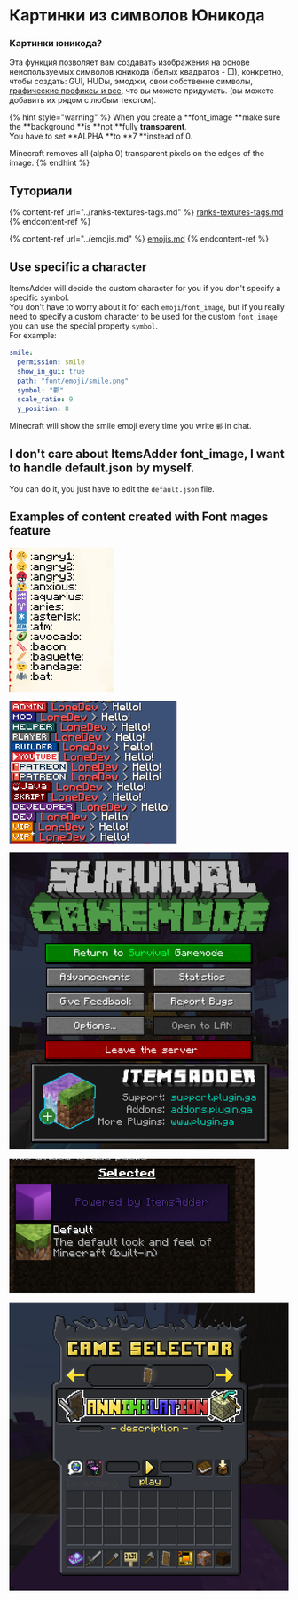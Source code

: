 # Картинки из символов Юникода

### Картинки юникода?

Эта функция позволяет вам создавать изображения на основе неиспользуемых символов юникода (белых квадратов - □), конкретно, чтобы создать: GUI, HUDы, эмоджи, свои собственне символы, [графические префиксы и все](../ranks-textures-tags.md), что вы можете придумать. (вы можете добавить их рядом с любым текстом).

{% hint style="warning" %}
When you create a **font\_image **make sure the **background **is **not **fully **transparent**.\
You have to set **ALPHA **to **7 **instead of 0.

Minecraft removes all (alpha 0) transparent pixels on the edges of the image.
{% endhint %}

## Туториали

{% content-ref url="../ranks-textures-tags.md" %}
[ranks-textures-tags.md](../ranks-textures-tags.md)
{% endcontent-ref %}

{% content-ref url="../emojis.md" %}
[emojis.md](../emojis.md)
{% endcontent-ref %}

## Use specific a character

ItemsAdder will decide the custom character for you if you don't specify a specific symbol.\
You don't have to worry about it for each `emoji`/`font_image`, but if you really need to specify a custom character to be used for the custom `font_image` you can use the special property `symbol`.\
For example:

```yaml
smile:
  permission: smile
  show_in_gui: true
  path: "font/emoji/smile.png"
  symbol: "鄿"
  scale_ratio: 9
  y_position: 8
```

Minecraft will show the smile emoji every time you write `鄿` in chat.

## I don't care about ItemsAdder font\_image, I want to handle default.json by myself.

You can do it, you just have to edit the `default.json` file.

## Examples of content created with Font mages feature

![](<../../../../.gitbook/assets/immagine (106).png>)

![](<../../../../.gitbook/assets/image (27) (4) (1).png>)

![](<../../../../.gitbook/assets/immagine (107).png>)

![](<../../../../.gitbook/assets/immagine (108).png>)

![](<../../../../.gitbook/assets/immagine (109).png>)
